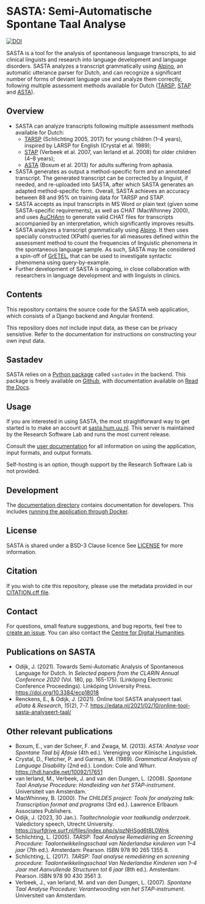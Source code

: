 [sd-link]: https://github.com/CentreForDigitalHumanities/sastadev/
[sasta-prod]: https://sasta.hum.uu.nl/
[user-docs]: https://CentreForDigitalHumanities.github.io/sasta/
[sd-docs]: https://sastadev.readthedocs.io/en/latest/introduction.html
[sd-pypi]: https://pypi.org/project/sastadev/

# SASTA: Semi-Automatische Spontane Taal Analyse
[![DOI](https://zenodo.org/badge/DOI/10.5281/zenodo.10600256.svg)](https://doi.org/10.5281/zenodo.10600256)

SASTA is a tool for the analysis of spontaneous language transcripts, to aid clinical linguists and research into language development and language disorders. SASTA analyzes a transcript grammatically using [Alpino](https://www.ineo.tools/resources/alpino), an automatic utterance parser for Dutch, and can recognize a significant number of forms of deviant language use and analyze them correctly, following multiple assessment methods available for Dutch ([TARSP](https://www.pearsonclinical.nl/tarsp), [STAP](https://www.hetwap.nl/wp-content/uploads/2018/04/2008-STAP-HANDLEIDING.pdf) and [ASTA](https://klinischelinguistiek.nl/uploads/201307asta4eversie.pdf)).

## Overview

* SASTA can analyze transcripts following multiple assessment methods available for Dutch:
  * [TARSP](https://www.pearsonclinical.nl/tarsp) (Schlichting 2005, 2017) for young children (1–4 years), inspired by LARSP for English (Crystal et al. 1989);
  * [STAP](https://www.hetwap.nl/wp-content/uploads/2018/04/2008-STAP-HANDLEIDING.pdf) (Verbeek et al. 2007, van Ierland et al. 2008) for older children (4–8 years);
  * [ASTA](https://klinischelinguistiek.nl/uploads/201307asta4eversie.pdf) (Boxum et al. 2013) for adults suffering from aphasia.
* SASTA generates as output a method-specific form and an annotated transcript. The generated transcript can be corrected by a linguist, if needed, and re-uploaded into SASTA, after which SASTA generates an adapted method-specific form. Overall, SASTA achieves an accuracy between 88 and 95% on training data for TARSP and STAP.
* SASTA accepts as input transcripts in MS Word or plain text (given some SASTA-specific requirements), as well as CHAT (MacWhinney 2000), and uses [AuCHAnn](https://www.ineo.tools/resources/auchann) to generate valid CHAT files for transcripts accompanied by an interpretation, which significantly improves results.
* SASTA analyzes a transcript grammatically using [Alpino](https://www.ineo.tools/resources/alpino). It then uses specially constructed (XPath) queries for all measures defined within the assessment method to count the frequencies of linguistic phenomena in the spontaneous language sample. As such, SASTA may be considered a spin-off of [GrETEL](https://www.ineo.tools/resources/gretel), that can be used to investigate syntactic phenomena using query-by-example.
* Further development of SASTA is ongoing, in close collaboration with researchers in language development and with linguists in clinics.

## Contents
This repository contains the source code for the SASTA web application, which consists of a Django backend and Angular frontend.

This repository does _not_ include input data, as these can be privacy sensistive. Refer to the documentation for instructions on constructing your own input data.

## Sastadev

SASTA relies on a [Python package][sd-pypi] called ``sastadev`` in the backend. This package is freely available on [Github][sd-link], with documentation available on [Read the Docs][sd-docs].

## Usage
If you are interested in using SASTA, the most straightforward way to get started is to make an account at [sasta.hum.uu.nl][sasta-prod]. This server is maintained by the Research Software Lab and runs the most current release.

Consult the [user documentation][user-docs] for all information on using the application, input formats, and output formats.

Self-hosting is an option, though support by the Research Software Lab is not provided.

## Development
The [documentation directory](./docs/) contains documentation for developers. This includes [running the application through Docker](./docs/local-installation%20(Docker).md).

## License
SASTA is shared under a BSD-3 Clause licence See [LICENSE](./LICENSE) for more information.

## Citation
If you wish to cite this repository, please use the metadata provided in our [CITATION.cff file](./CITATION.cff).

## Contact
For questions, small feature suggestions, and bug reports, feel free to [create an issue](https://github.com/CentreForDigitalHumanities/sasta/issues/new). You can also contact the [Centre for Digital Humanities](https://cdh.uu.nl/contact/).

## Publications on SASTA

* Odijk, J. (2021). Towards Semi-Automatic Analysis of Spontaneous Language for Dutch. In *Selected papers from the CLARIN Annual Conference 2020* (Vol. 180, pp. 165-175). (Linköping Electronic Conference Proceedings). Linköping University Press. https://doi.org/10.3384/ecp18018
* Renckens, E., & Odijk, J. (2021). Online tool SASTA analyseert taal. *eData & Research*, *15*(2), 7-7. https://edata.nl/2021/02/10/online-tool-sasta-analyseert-taal/

## Other relevant publications

* Boxum, E., van der Scheer, F. and Zwaga, M. (2013). *ASTA: Analyse voor Spontane Taal bij Afasie* (4th ed.). Vereniging voor Klinische Linguïstiek.
* Crystal, D., Fletcher, P. and Garman, M. (1989). *Grammatical Analysis of Language Disability* (2nd ed.). London: Cole and Whurr. https://hdl.handle.net/10092/17651
* van Ierland, M., Verbeek, J. and van den Dungen, L. (2008). *Spontane Taal Analyse Procedure: Handleiding van het STAP-instrument*. Universiteit van Amsterdam.
* MacWhinney, B. (2000). *The CHILDES project: Tools for analyzing talk: Transcription format and programs* (3rd ed.). Lawrence Erlbaum Associates Publishers.
* Odijk, J. (2023, 30 Jan.). *Taaltechnologie voor taalkundig onderzoek*. Valedictory speech, Utrecht University. https://surfdrive.surf.nl/files/index.php/s/pzNHSgd6t8L0Wnk
* Schlichting, L. (2005). *TARSP: Taal Analyse Remediëring en Screening Procedure: Taalontwikkelingsschaal van
Nederlandse kinderen van 1–4 jaar* (7th ed.). Amsterdam: Pearson. ISBN 978 90 265 1355 8.
* Schlichting, L. (2017). *TARSP: Taal analyse remediëring en screening procedure: Taalontwikkelingsschaal Van Nederlandse Kinderen van 1–4 Jaar met Aanvullende Structuren tot 6 jaar* (8th ed.). Amsterdam: Pearson. ISBN 978 90 430 3561 3.
* Verbeek, J., van Ierland, M. and van den Dungen, L. (2007). *Spontane Taal Analyse Procedure: Verantwoording van het STAP-instrument*. Universiteit van Amsterdam.
